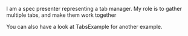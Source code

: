 I am a spec presenter representing a tab manager. My role is to gather multiple tabs, and make them work together

You can also have a look at TabsExample for another example.
